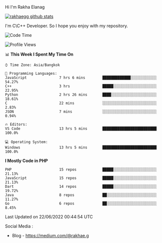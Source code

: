 Hi I'm Rakha Elanag


[![rakhaegg github stats](https://github-readme-stats.vercel.app/api?username=rakhaegg)](https://github.com/rakhaegg/rakhaegg)

I'm C\C++ Developer. So I hope you enjoy with my repository. 



<!--START_SECTION:waka-->
![Code Time](http://img.shields.io/badge/Code%20Time-0%20secs-blue)

![Profile Views](http://img.shields.io/badge/Profile%20Views-3-blue)

📊 **This Week I Spent My Time On** 

```text
⌚︎ Time Zone: Asia/Bangkok

💬 Programming Languages: 
JavaScript               7 hrs 6 mins        █████████████░░░░░░░░░░░░   54.27% 
C++                      3 hrs               █████░░░░░░░░░░░░░░░░░░░░   22.95% 
Python                   2 hrs 26 mins       ████░░░░░░░░░░░░░░░░░░░░░   18.61% 
C                        22 mins             ░░░░░░░░░░░░░░░░░░░░░░░░░   2.83% 
JSON                     7 mins              ░░░░░░░░░░░░░░░░░░░░░░░░░   0.94%

🔥 Editors: 
VS Code                  13 hrs 5 mins       █████████████████████████   100.0%

💻 Operating System: 
Windows                  13 hrs 5 mins       █████████████████████████   100.0%

```

**I Mostly Code in PHP** 

```text
PHP                      15 repos            █████░░░░░░░░░░░░░░░░░░░░   21.13% 
JavaScript               15 repos            █████░░░░░░░░░░░░░░░░░░░░   21.13% 
Dart                     14 repos            █████░░░░░░░░░░░░░░░░░░░░   19.72% 
Java                     8 repos             ██░░░░░░░░░░░░░░░░░░░░░░░   11.27% 
Go                       6 repos             ██░░░░░░░░░░░░░░░░░░░░░░░   8.45%

```



 Last Updated on 22/06/2022 00:44:54 UTC
<!--END_SECTION:waka-->

Social Media : 
- Blog - https://medium.com/@rakhae.g
